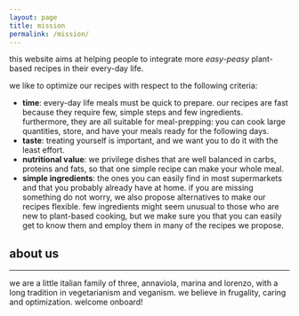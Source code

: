 ```yaml
---
layout: page
title: mission
permalink: /mission/
---
```


this website aims at helping people to integrate more *easy-peasy* plant-based recipes in their every-day life. 

we like to optimize our recipes with respect to the following criteria:
- **time**: every-day life meals must be quick to prepare. our recipes are fast because they require few, simple steps and few ingredients. furthermore, they are all suitable for meal-prepping: you can cook large quantities, store, and have your meals ready for the following days.
- **taste**: treating yourself is important, and we want you to do it with the least effort.
- **nutritional value**: we privilege dishes that are well balanced in carbs, proteins and fats, so that one simple recipe can make your whole meal.
- **simple ingredients**: the ones you can easily find in most supermarkets and that you probably already have at home. if you are missing something do not worry, we also propose alternatives to make our recipes flexible. few ingredients might seem unusual to those who are new to plant-based cooking, but we make sure you that you can easily get to know them and employ them in many of the recipes we propose.


## about us
---
we are a little italian family of three, annaviola, marina and lorenzo, with a long tradition in vegetarianism and veganism. we believe in frugality, caring and optimization. welcome onboard!
